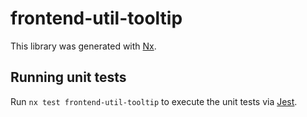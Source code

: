 # frontend-util-tooltip

This library was generated with [Nx](https://nx.dev).

## Running unit tests

Run `nx test frontend-util-tooltip` to execute the unit tests via [Jest](https://jestjs.io).
